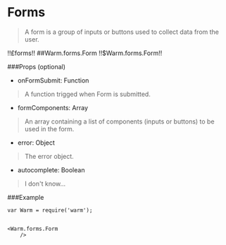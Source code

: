 # Forms
> A form is a group of inputs or buttons used to collect data from the user.

!!£forms!!
##Warm.forms.Form !!$Warm.forms.Form!!

###Props (optional)
- onFormSubmit: Function

> A function trigged when Form is submitted.

- formComponents: Array

> An array containing a list of components (inputs or buttons) to be used in the form.

- error: Object

> The error object.

- autocomplete: Boolean

> I don't know...

###Example

```
var Warm = require('warm');


<Warm.forms.Form
    />
```
